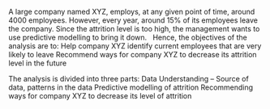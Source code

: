 A large company named XYZ, employs, at any given point of time, around 4000 employees. However, every year, around 15% of its employees leave the company. Since the attrition level is too high, the management wants to use predictive modelling to bring it down.
 
Hence, the objectives of the analysis are to:
Help company XYZ identify current employees that are very likely to leave
Recommend ways for company XYZ to decrease its attrition level in the future

The analysis is divided into three parts:
Data Understanding – Source of data, patterns in the data
Predictive modelling of attrition
Recommending ways for company XYZ to decrease its level of attrition
